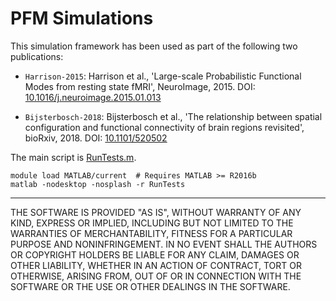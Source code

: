 # PFM Simulations

This simulation framework has been used as part of the following two
publications:

 + `Harrison-2015`:
   Harrison et al., 'Large-scale Probabilistic Functional Modes from resting
   state fMRI', NeuroImage, 2015.
   DOI: [10.1016/j.neuroimage.2015.01.013](https://doi.org/10.1016/j.neuroimage.2015.01.013)

 + `Bijsterbosch-2018`:
   Bijsterbosch et al., 'The relationship between spatial configuration and
   functional connectivity of brain regions revisited', bioRxiv, 2018.
   DOI: [10.1101/520502](https://doi.org/10.1101/520502)

The main script is [RunTests.m](RunTests.m).

```shell
module load MATLAB/current  # Requires MATLAB >= R2016b
matlab -nodesktop -nosplash -r RunTests
```

----------

THE SOFTWARE IS PROVIDED "AS IS", WITHOUT WARRANTY OF ANY KIND, EXPRESS OR
IMPLIED, INCLUDING BUT NOT LIMITED TO THE WARRANTIES OF MERCHANTABILITY,
FITNESS FOR A PARTICULAR PURPOSE AND NONINFRINGEMENT. IN NO EVENT SHALL THE
AUTHORS OR COPYRIGHT HOLDERS BE LIABLE FOR ANY CLAIM, DAMAGES OR OTHER
LIABILITY, WHETHER IN AN ACTION OF CONTRACT, TORT OR OTHERWISE, ARISING FROM,
OUT OF OR IN CONNECTION WITH THE SOFTWARE OR THE USE OR OTHER DEALINGS IN THE
SOFTWARE.
